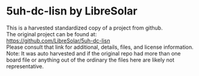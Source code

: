 
# 5uh-dc-lisn by LibreSolar  
This is a harvested standardized copy of a project from github.  
The original project can be found at:  
https://github.com/LibreSolar/5uh-dc-lisn  
Please consult that link for additional, details, files, and license information.  
Note: It was auto harvested and if the original repo had more than one board file or anything out of the ordinary the files here are likely not representative.  
    